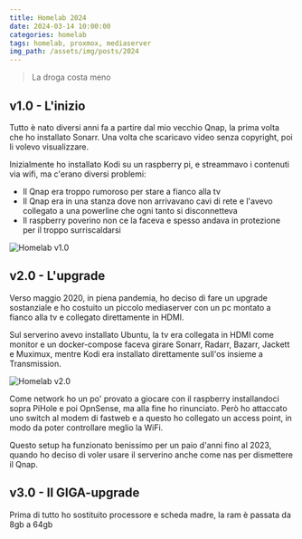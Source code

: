 ```yaml
---
title: Homelab 2024
date: 2024-03-14 10:00:00
categories: homelab
tags: homelab, proxmox, mediaserver
img_path: /assets/img/posts/2024
---
```

> La droga costa meno

v1.0 - L'inizio
---
Tutto è nato diversi anni fa a partire dal mio vecchio Qnap, la prima volta che ho installato Sonarr. Una volta che scaricavo video senza copyright, poi li volevo visualizzare.

Inizialmente ho installato Kodi su un raspberry pi, e streammavo i contenuti via wifi, ma c'erano diversi problemi:
- Il Qnap era troppo rumoroso per stare a fianco alla tv
- Il Qnap era in una stanza dove non arrivavano cavi di rete e l'avevo collegato a una powerline che ogni tanto si disconnetteva
- Il raspberry poverino non ce la faceva e spesso andava in protezione per il troppo surriscaldarsi

![Homelab v1.0](homelab1.png)

v2.0 - L'upgrade
---
Verso maggio 2020, in piena pandemia, ho deciso di fare un upgrade sostanziale e ho costuito un piccolo mediaserver con un pc montato a fianco alla tv e collegato direttamente in HDMI.

Sul serverino avevo installato Ubuntu, la tv era collegata in HDMI come monitor e un docker-compose faceva girare Sonarr, Radarr, Bazarr, Jackett e Muximux, mentre Kodi era installato direttamente sull'os insieme a Transmission.

![Homelab v2.0](homelab2.png)

Come network ho un po' provato a giocare con il raspberry installandoci sopra PiHole e poi OpnSense, ma alla fine ho rinunciato. Però ho attaccato uno switch al modem di fastweb e a questo ho collegato un access point, in modo da poter controllare meglio la WiFi.

Questo setup ha funzionato benissimo per un paio d'anni fino al 2023, quando ho deciso di voler usare il serverino anche come nas per dismettere il Qnap.

v3.0 - Il GIGA-upgrade
---
Prima di tutto ho sostituito processore e scheda madre, la ram è passata da 8gb a 64gb
